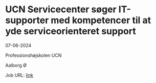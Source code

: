 # UCN Servicecenter søger IT-supporter med kompetencer til at yde serviceorienteret support
07-06-2024

Professionshøjskolen UCN

Aalborg Ø

Job URL: [link](https://candidate.hr-manager.net/ApplicationInit.aspx?cid=5001&ProjectId=180765&DepartmentId=10066&MediaId=59)


